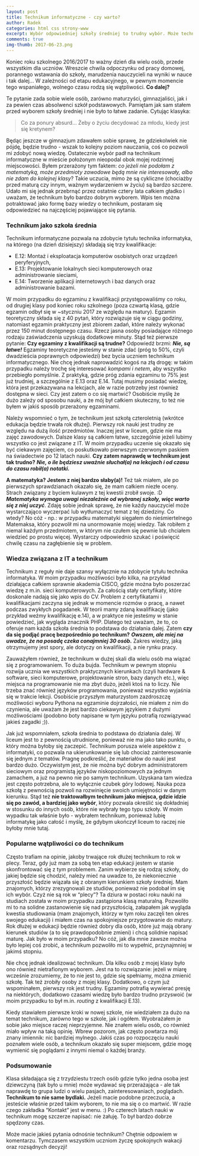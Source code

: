 ```yaml
---
layout: post
title: Technikum informatyczne - czy warto?
author: Radek
categories: html css strony-www
excerpt: Wybór odpowiedniej szkoły średniej to trudny wybór. Może technikum informatyczne?
comments: true
img-thumb: 2017-06-23.png
---
```


Koniec roku szkolnego 2016/2017 to ważny dzień dla wielu osób, przede wszystkim dla uczniów. Wreszcie chwila odpoczynku od pracy domowej, porannego wstawania do szkoły, marudzenia nauczycieli na wyniki w nauce i tak dalej... W zależności od etapu edukacyjnego, w pewnym momencie tego wspaniałego, wolnego czasu rodzą się wątpliwości. **Co dalej?**

Te pytanie zada sobie wiele osób, zarówno maturzyści, gimnazjaliści, jak i za pewien czas absolwenci szkół podstawowych. Pamiętam jak sam stałem przed wyborem szkoły średniej i nie było to łatwe zadanie. Cytując klasyka:

>Co za ponury absurd... Żeby o życiu decydować za młodu, kiedy jest się kretynem?

Będąc jeszcze w gimnazjum zdawałem sobie sprawę, że gdziekolwiek nie pójdę, będzie trudno - wszak to kolejny poziom nauczania, coś co pozwoli mi zdobyć nową wiedzę. Ostatecznie wybór padł na technikum informatyczne w mieście położonym nieopodal obok mojej rodzinnej miejscowości. Byłem przerażony tym faktem: *co jeżeli nie podołam z matematyką, może przedmioty zawodowe będą mnie nie interesowały, albo nie zdam do kolejnej klasy*? Takie uczucia, mimo że są cykliczne (chociażby przed maturą czy innym, ważnym wydarzeniem w życiu) są bardzo szczere. Udało mi się jednak przebrnąć przez ostatnie cztery lata całkiem gładko i uważam, że technikum było bardzo dobrym wyborem. Wpis ten można potraktować jako formę bazy wiedzy o technikum, postaram się odpowiedzieć na najczęściej pojawiające się pytania.

### Technikum jako szkoła średnia

Technikum informatyczne pozwala na zdobycie tytułu technika informatyka, na którego (na dzień dzisiejszy) składają się trzy kwalifikacje:

- E.12: Montaż i eksploatacja komputerów osobistych oraz urządzeń peryferyjnych,
- E.13: Projektowanie lokalnych sieci komputerowych oraz administrowanie sieciami,
- E.14: Tworzenie aplikacji internetowych i baz danych oraz administrowanie bazami.

W moim przypadku do egzaminu z kwalifikacji przystępowaliśmy co roku, od drugiej klasy pod koniec roku szkolnego (poza czwartą klasą, gdzie egzamin odbył się w ~styczniu 2017 ze względu na matury). Egzamin teoretyczny składa się z 40 pytań, który rozwiązuje się w ciągu godziny, natomiast egzamin praktyczny jest zbiorem zadań, które należy wykonać przez 150 minut dostępnego czasu. Rzecz jasna osoby posiadające różnego rodzaju zaświadczenia uzyskują dodatkowe minuty. Stąd też pierwsze pytanie: **Czy egzaminy z kwalifikacji są trudne?** Odpowiedź brzmi: _**Nie, są łatwe!**_ Egzaminy teoretyczne jesteśmy w stanie zdać (próg to 50%, czyli dwadzieścia poprawnych odpowiedzi) bez bycia uczniem technikum informatycznego. Nie chcę jednak naprowadzić kogoś na złą drogę: w takim przypadku należy trochę się interesować *kompami i netem*, aby wszystko przebiegło pomyślnie. Z praktyką, gdzie próg zdania egzaminu to 75% jest już trudniej, a szczególnie z E.13 oraz E.14. Tutaj musimy posiadać wiedzę, która jest przekazywana na lekcjach, ale w razie potrzeby jest również dostępna w sieci. Czy jest zatem o co się martwić? Osobiście myślę że dużo zależy od sposobu nauki, a że mój był całkiem skuteczny, to też nie byłem w jakiś sposób przerażony egzaminami.

Należy wspomnieć o tym, że technikum jest szkołą czteroletnią (wkrótce edukacja będzie trwała rok dłużej). Pierwszy rok nauki jest trudny ze względu na dużą ilość przedmiotów. Inaczej jest w liceum, gdzie nie ma zajęć zawodowych. Dalsze klasy są całkiem łatwe, szczególnie jeżeli lubimy wszystko co jest związane z IT.  W moim przypadku uczenie się okazało się być ciekawym zajęciem, co poskutkowało pierwszym czerwonym paskiem na świadectwie po 12 latach nauki. **Czy zatem naprawdę w technikum jest tak trudno?** _**Nie, o ile będziesz uważnie słuchał(a) na lekcjach i od czasu do czasu robił(a) notatki.**_

**A matematyka? Jestem z niej bardzo słaby(a)!** Też tak miałem, ale po pierwszych sprawdzianach okazało się, że mam całkiem niezłe oceny. Strach związany z byciem kulawym z tej kwestii zrobił swoje. :D _**Matematyka wymaga uwagi niezależnie od wybranej szkoły, więc warto się z niej uczyć**_. Zdaję sobie jednak sprawę, że nie każdy nauczyciel może wystarczająco wyczerpać lub wytłumaczyć temat z tej dziedziny. Co wtedy? No cóż - np.: w przypadku matematyki sięgałem do nieśmiertelnego Matemaksa, który pozwolił mi na unormowanie mojej wiedzy. Tak robiłem z niemal każdym przedmiotem, w którym nie czułem się pewnie lub chciałem wiedzieć po prostu więcej. Wystarczy odpowiednio szukać i poświęcić chwilę czasu na zagłębienie się w problem.

### Wiedza związana z IT a technikum

Technikum z reguły nie daje szansy wyłącznie na zdobycie tytułu technika informatyka. W moim przypadku możliwości było kilka, na przykład działająca całkiem sprawnie akademia CISCO, gdzie można było poszerzać wiedzę z m.in. sieci komputerowych. Za całością stały certyfikaty, które doskonale nadają się jako wpis do CV. Problem z certyfikatami i kwalifikacjami zaczyna się jednak w momencie rozmów o pracę, a nawet podczas zwykłych pogadanek. W teorii mamy zdaną kwalifikację (jako przykład weźmy kwalifikację e.14), a w praktyce nie jesteśmy w stanie powiedzieć, jak wygląda znacznik PHP. Dlatego też uważam, że to, co oferuje nam każda szkoła średnia to podstawa do działania dalej. Zatem **czy da się podjąć pracę bezpośrednio po technikum?** _**Owszem, ale miej na uwadze, że na posadę czeka conajmniej 30 osób.**_ Zakres wiedzy, jaką otrzymujemy jest spory, ale dotyczy on kwalifikacji, a nie rynku pracy.

Zauważyłem również, że technikum w dużej skali dla wielu osób ma wiązać się z programowaniem. To duża bujda. Technikum w pewnym stopniu rozwija ucznia we wszystkich praktycznych kierunkach (czyli hardware & software, sieci komputerowe, projektowanie stron, bazy danych etc.), więc miejsca na programowanie nie ma zbyt dużo, jeżeli ktoś na to liczy. Nie trzeba znać również języków programowania, ponieważ wszystko wyjaśnia się w trakcie lekcji. Osobiście przyszłym maturzystom zazdroszczę możliwości wyboru Pythona na egzaminie dojrzałości, nie miałem z nim do czynienia, ale uważam że jest bardzo ciekawym językiem z dużymi możliwościami (podobno boty napisane w tym języku potrafią rozwiązywać jakieś zagadki ;)).

Jak już wspomniałem, szkoła średnia to podstawa do działania dalej. W liceum jest to z pewnością utrudnione, ponieważ nie ma jako tako punktu, o który można byłoby się zaczepić. Technikum porusza wiele aspektów z informatyki, co pozwala na ukierunkowanie się lub chociaż zainteresowanie się jednym z tematów. Pragnę podkreślić, że materiałów do nauki jest bardzo dużo. Oczywistym jest, że nie można być dobrym administratorem sieciowym oraz programistą języków niskopoziomowych za jednym zamachem, a już na pewno nie po samym technikum. Uzyskana tam wiedza jest często potrzebna, ale to wyłącznie czubek góry lodowej. Nauka poza szkołą z pewnością pozwoli na rozwinięcie swoich umiejętności w danym kierunku.  Stąd też **nie traktowałbym technikum jako miejsca, gdzie idzie się po zawód, a bardziej jako wybór**, który pozwala określić się dokładniej w stosunku do innych osób, które nie wybrały tego typu szkoły. W moim wypadku tak właśnie było - wybrałem technikum, ponieważ lubię informatykę jako całość i myślę, że gdybym ukończył liceum to raczej nie byłoby mnie tutaj.

### Popularne wątpliwości co do technikum

Często trafiam na opinie, jakoby trwające rok dłużej technikum to rok w plecy. Teraz, gdy już mam za sobą ten etap edukacji jestem w stanie skonfrontować się z tym problemem. Zanim wybierze się rodzaj szkoły, do jakiej będzie się chodzić, należy mieć na uwadze to,  że niekoniecznie przyszłość będzie wiązała się z obranym kierunkiem szkoły średniej. Mam znajomych, którzy zrezygnowali ze studiów, ponieważ nie podobał im się ich wybór. Czyż nie są rok w “plecy”? Ta dziura w postaci roku nauki na studiach została w moim przypadku zastąpiona klasą maturalną. Pozwoliło mi to na solidne zastanowienie się nad przyszłością, załapałem jak wygląda kwestia studiowania (mam znajomych,  którzy w tym roku zaczęli ten okres swojego edukacji) i miałem czas na spokojniejsze przygotowanie do matury. Rok dłużej w edukacji będzie również dobry dla osób, które już mają obrany kierunek studiów (a to się prawdopodobnie zmieni) i chcą solidnie napisać maturę. Jak było w moim przypadku? No cóż, jak dla mnie zawsze można było lepiej coś zrobić, a technikum pozwoliło mi to wypełnić, przynajmniej w jakimś stopniu.

Nie chcę jednak idealizować technikum. Dla kilku osób z mojej klasy było ono również nietrafionym wyborem. Jest na to rozwiązanie: jeżeli w miarę wcześnie zrozumiemy, że to nie jest to, gdzie się spełniamy, można zmienić szkołę. Tak też zrobiły osoby z mojej klasy. Dodatkowo, o czym już wspominałem,  pierwszy rok jest trudny. Egzaminy potrafią wywierać presję na niektórych, dodatkowo czasami wiedzę było bardzo trudno przyswoić (w moim przypadku to był m.in. *routing* z kwalifikacji E.13).

Kiedy stawiałem pierwsze kroki w nowej szkole, nie wiedziałem za dużo na temat technikum, zarówno tego w szkole, jak i ogółem. Wyobrażałem je sobie jako miejsce raczej nieprzyjemne. Nie znałem wielu osób, co również miało wpływ na taką opinię. Wbrew pozorom, jak często powtarza mój znany imiennik: nic bardziej mylnego. Jakiś czas po rozpoczęciu nauki poznałem wiele osób, a technikum okazało się super miejscem, gdzie mogę wymienić się poglądami z innymi niemal o każdej branży.

### Podsumowanie

Klasa składająca się z trzydziestu trzech osób gdzie tylko jedna osoba jest dziewczyną (tak było u mnie) może wydawać się przerażająca - ale tak naprawdę to grupa ludzi o wielu pasjach, zainteresowaniach, poglądach. **Technikum to nie same bydlaki.** Jeżeli macie podobne przeczucia, a jesteście właśnie przed takim wyborem, to nie ma się o co martwić. W razie czego zakładka “Kontakt” jest w menu. :) Po czterech latach nauki w technikum mogę szczerze napisać: nie żałuję. To był bardzo dobrze spędzony czas.

Może macie jakieś pytania odnośnie technikum? Chętnie odpowiem w komentarzu. Tymczasem wszystkim uczniom życzę spokojnych wakacji oraz rozsądnych decyzji!
